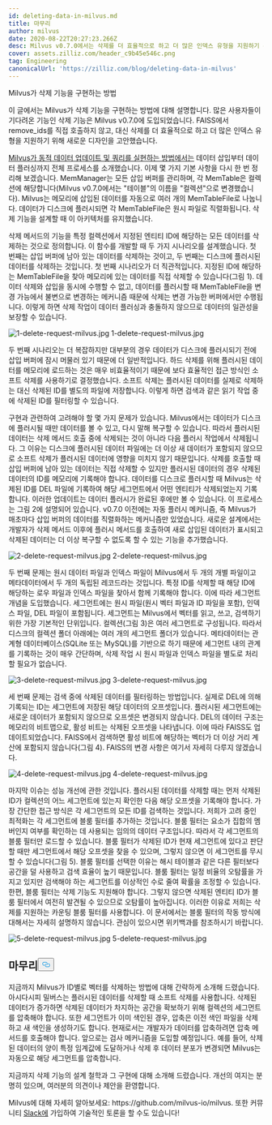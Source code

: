 ```yaml
---
id: deleting-data-in-milvus.md
title: 마무리
author: milvus
date: 2020-08-22T20:27:23.266Z
desc: Milvus v0.7.0에서는 삭제를 더 효율적으로 하고 더 많은 인덱스 유형을 지원하기 위해 완전히 새로운 디자인을 고안했습니다.
cover: assets.zilliz.com/header_c9b45e546c.png
tag: Engineering
canonicalUrl: 'https://zilliz.com/blog/deleting-data-in-milvus'
---
```

<custom-h1>Milvus가 삭제 기능을 구현하는 방법</custom-h1><p>이 글에서는 Milvus가 삭제 기능을 구현하는 방법에 대해 설명합니다. 많은 사용자들이 기다려온 기능인 삭제 기능은 Milvus v0.7.0에 도입되었습니다. FAISS에서 remove_ids를 직접 호출하지 않고, 대신 삭제를 더 효율적으로 하고 더 많은 인덱스 유형을 지원하기 위해 새로운 디자인을 고안했습니다.</p>
<p><a href="https://medium.com/unstructured-data-service/how-milvus-implements-dynamic-data-update-and-query-d15e04a85e7d?source=friends_link&amp;sk=cc38bee61bc194f30324ed17e86886f3">Milvus가 동적 데이터 업데이트 및 쿼리를 실현하는 방법에서는</a> 데이터 삽입부터 데이터 플러싱까지 전체 프로세스를 소개했습니다. 이제 몇 가지 기본 사항을 다시 한 번 정리해 보겠습니다. MemManager는 모든 삽입 버퍼를 관리하며, 각 MemTable은 컬렉션에 해당합니다(Milvus v0.7.0에서는 "테이블"의 이름을 "컬렉션"으로 변경했습니다). Milvus는 메모리에 삽입된 데이터를 자동으로 여러 개의 MemTableFile로 나눕니다. 데이터가 디스크에 플러시되면 각 MemTableFile은 원시 파일로 직렬화됩니다. 삭제 기능을 설계할 때 이 아키텍처를 유지했습니다.</p>
<p>삭제 메서드의 기능을 특정 컬렉션에서 지정된 엔티티 ID에 해당하는 모든 데이터를 삭제하는 것으로 정의합니다. 이 함수를 개발할 때 두 가지 시나리오를 설계했습니다. 첫 번째는 삽입 버퍼에 남아 있는 데이터를 삭제하는 것이고, 두 번째는 디스크에 플러시된 데이터를 삭제하는 것입니다. 첫 번째 시나리오가 더 직관적입니다. 지정된 ID에 해당하는 MemTableFile을 찾아 메모리에 있는 데이터를 직접 삭제할 수 있습니다(그림 1). 데이터 삭제와 삽입을 동시에 수행할 수 없고, 데이터를 플러시할 때 MemTableFile을 변경 가능에서 불변으로 변경하는 메커니즘 때문에 삭제는 변경 가능한 버퍼에서만 수행됩니다. 이렇게 하면 삭제 작업이 데이터 플러싱과 충돌하지 않으므로 데이터의 일관성을 보장할 수 있습니다.</p>
<p>
  
   <span class="img-wrapper"> <img translate="no" src="https://assets.zilliz.com/1_delete_request_milvus_fa1e7941da.jpg" alt="1-delete-request-milvus.jpg" class="doc-image" id="1-delete-request-milvus.jpg" />
   </span> <span class="img-wrapper"> <span>1-delete-request-milvus.jpg</span> </span></p>
<p>두 번째 시나리오는 더 복잡하지만 대부분의 경우 데이터가 디스크에 플러시되기 전에 삽입 버퍼에 잠시 머물러 있기 때문에 더 일반적입니다. 하드 삭제를 위해 플러시된 데이터를 메모리에 로드하는 것은 매우 비효율적이기 때문에 보다 효율적인 접근 방식인 소프트 삭제를 사용하기로 결정했습니다. 소프트 삭제는 플러시된 데이터를 실제로 삭제하는 대신 삭제된 ID를 별도의 파일에 저장합니다. 이렇게 하면 검색과 같은 읽기 작업 중에 삭제된 ID를 필터링할 수 있습니다.</p>
<p>구현과 관련하여 고려해야 할 몇 가지 문제가 있습니다. Milvus에서는 데이터가 디스크에 플러시될 때만 데이터를 볼 수 있고, 다시 말해 복구할 수 있습니다. 따라서 플러시된 데이터는 삭제 메서드 호출 중에 삭제되는 것이 아니라 다음 플러시 작업에서 삭제됩니다. 그 이유는 디스크에 플러시된 데이터 파일에는 더 이상 새 데이터가 포함되지 않으므로 소프트 삭제가 플러시된 데이터에 영향을 미치지 않기 때문입니다. 삭제를 호출할 때 삽입 버퍼에 남아 있는 데이터는 직접 삭제할 수 있지만 플러시된 데이터의 경우 삭제된 데이터의 ID를 메모리에 기록해야 합니다. 데이터를 디스크로 플러시할 때 Milvus는 삭제된 ID를 DEL 파일에 기록하여 해당 세그먼트에서 어떤 엔티티가 삭제되었는지 기록합니다. 이러한 업데이트는 데이터 플러시가 완료된 후에만 볼 수 있습니다. 이 프로세스는 그림 2에 설명되어 있습니다. v0.7.0 이전에는 자동 플러시 메커니즘, 즉 Milvus가 매초마다 삽입 버퍼의 데이터를 직렬화하는 메커니즘만 있었습니다. 새로운 설계에서는 개발자가 삭제 메서드 이후에 플러시 메서드를 호출하여 새로 삽입된 데이터가 표시되고 삭제된 데이터는 더 이상 복구할 수 없도록 할 수 있는 기능을 추가했습니다.</p>
<p>
  
   <span class="img-wrapper"> <img translate="no" src="https://assets.zilliz.com/2_delete_request_milvus_c7fc97ef07.jpg" alt="2-delete-request-milvus.jpg" class="doc-image" id="2-delete-request-milvus.jpg" />
   </span> <span class="img-wrapper"> <span>2-delete-request-milvus.jpg</span> </span></p>
<p>두 번째 문제는 원시 데이터 파일과 인덱스 파일이 Milvus에서 두 개의 개별 파일이고 메타데이터에서 두 개의 독립된 레코드라는 것입니다. 특정 ID를 삭제할 때 해당 ID에 해당하는 로우 파일과 인덱스 파일을 찾아서 함께 기록해야 합니다. 이에 따라 세그먼트 개념을 도입했습니다. 세그먼트에는 원시 파일(원시 벡터 파일과 ID 파일을 포함), 인덱스 파일, DEL 파일이 포함됩니다. 세그먼트는 Milvus에서 벡터를 읽고, 쓰고, 검색하기 위한 가장 기본적인 단위입니다. 컬렉션(그림 3)은 여러 세그먼트로 구성됩니다. 따라서 디스크의 컬렉션 폴더 아래에는 여러 개의 세그먼트 폴더가 있습니다. 메타데이터는 관계형 데이터베이스(SQLite 또는 MySQL)를 기반으로 하기 때문에 세그먼트 내의 관계를 기록하는 것이 매우 간단하며, 삭제 작업 시 원시 파일과 인덱스 파일을 별도로 처리할 필요가 없습니다.</p>
<p>
  
   <span class="img-wrapper"> <img translate="no" src="https://assets.zilliz.com/3_delete_request_milvus_ee40340279.jpg" alt="3-delete-request-milvus.jpg" class="doc-image" id="3-delete-request-milvus.jpg" />
   </span> <span class="img-wrapper"> <span>3-delete-request-milvus.jpg</span> </span></p>
<p>세 번째 문제는 검색 중에 삭제된 데이터를 필터링하는 방법입니다. 실제로 DEL에 의해 기록되는 ID는 세그먼트에 저장된 해당 데이터의 오프셋입니다. 플러시된 세그먼트에는 새로운 데이터가 포함되지 않으므로 오프셋은 변경되지 않습니다. DEL의 데이터 구조는 메모리의 비트맵으로, 활성 비트는 삭제된 오프셋을 나타냅니다. 이에 따라 FAISS도 업데이트되었습니다. FAISS에서 검색하면 활성 비트에 해당하는 벡터가 더 이상 거리 계산에 포함되지 않습니다(그림 4). FAISS의 변경 사항은 여기서 자세히 다루지 않겠습니다.</p>
<p>
  
   <span class="img-wrapper"> <img translate="no" src="https://assets.zilliz.com/4_delete_request_milvus_f5a29e25df.jpg" alt="4-delete-request-milvus.jpg" class="doc-image" id="4-delete-request-milvus.jpg" />
   </span> <span class="img-wrapper"> <span>4-delete-request-milvus.jpg</span> </span></p>
<p>마지막 이슈는 성능 개선에 관한 것입니다. 플러시된 데이터를 삭제할 때는 먼저 삭제된 ID가 컬렉션의 어느 세그먼트에 있는지 확인한 다음 해당 오프셋을 기록해야 합니다. 가장 간단한 접근 방식은 각 세그먼트의 모든 ID를 검색하는 것입니다. 저희가 고려 중인 최적화는 각 세그먼트에 블룸 필터를 추가하는 것입니다. 블룸 필터는 요소가 집합의 멤버인지 여부를 확인하는 데 사용되는 임의의 데이터 구조입니다. 따라서 각 세그먼트의 블룸 필터만 로드할 수 있습니다. 블룸 필터가 삭제된 ID가 현재 세그먼트에 있다고 판단할 때만 세그먼트에서 해당 오프셋을 찾을 수 있으며, 그렇지 않으면 이 세그먼트를 무시할 수 있습니다(그림 5). 블룸 필터를 선택한 이유는 해시 테이블과 같은 다른 필터보다 공간을 덜 사용하고 검색 효율이 높기 때문입니다. 블룸 필터는 일정 비율의 오탐률을 가지고 있지만 검색해야 하는 세그먼트를 이상적인 수로 줄여 확률을 조정할 수 있습니다. 한편, 블룸 필터는 삭제 기능도 지원해야 합니다. 그렇지 않으면 삭제된 엔티티 ID가 블룸 필터에서 여전히 발견될 수 있으므로 오탐률이 높아집니다. 이러한 이유로 저희는 삭제를 지원하는 카운팅 블룸 필터를 사용합니다. 이 문서에서는 블룸 필터의 작동 방식에 대해서는 자세히 설명하지 않습니다. 관심이 있으시면 위키백과를 참조하시기 바랍니다.</p>
<p>
  
   <span class="img-wrapper"> <img translate="no" src="https://assets.zilliz.com/5_delete_request_milvus_bd26633b55.jpg" alt="5-delete-request-milvus.jpg" class="doc-image" id="5-delete-request-milvus.jpg" />
   </span> <span class="img-wrapper"> <span>5-delete-request-milvus.jpg</span> </span></p>
<h2 id="Wrapping-up" class="common-anchor-header">마무리<button data-href="#Wrapping-up" class="anchor-icon" translate="no">
      <svg translate="no"
        aria-hidden="true"
        focusable="false"
        height="20"
        version="1.1"
        viewBox="0 0 16 16"
        width="16"
      >
        <path
          fill="#0092E4"
          fill-rule="evenodd"
          d="M4 9h1v1H4c-1.5 0-3-1.69-3-3.5S2.55 3 4 3h4c1.45 0 3 1.69 3 3.5 0 1.41-.91 2.72-2 3.25V8.59c.58-.45 1-1.27 1-2.09C10 5.22 8.98 4 8 4H4c-.98 0-2 1.22-2 2.5S3 9 4 9zm9-3h-1v1h1c1 0 2 1.22 2 2.5S13.98 12 13 12H9c-.98 0-2-1.22-2-2.5 0-.83.42-1.64 1-2.09V6.25c-1.09.53-2 1.84-2 3.25C6 11.31 7.55 13 9 13h4c1.45 0 3-1.69 3-3.5S14.5 6 13 6z"
        ></path>
      </svg>
    </button></h2><p>지금까지 Milvus가 ID별로 벡터를 삭제하는 방법에 대해 간략하게 소개해 드렸습니다. 아시다시피 밀버스는 플러시된 데이터를 삭제할 때 소프트 삭제를 사용합니다. 삭제된 데이터가 증가하면 삭제된 데이터가 차지하는 공간을 확보하기 위해 컬렉션의 세그먼트를 압축해야 합니다. 또한 세그먼트가 이미 색인된 경우, 압축은 이전 색인 파일을 삭제하고 새 색인을 생성하기도 합니다. 현재로서는 개발자가 데이터를 압축하려면 압축 메서드를 호출해야 합니다. 앞으로는 검사 메커니즘을 도입할 예정입니다. 예를 들어, 삭제된 데이터의 양이 특정 임계값에 도달하거나 삭제 후 데이터 분포가 변경되면 Milvus는 자동으로 해당 세그먼트를 압축합니다.</p>
<p>지금까지 삭제 기능의 설계 철학과 그 구현에 대해 소개해 드렸습니다. 개선의 여지는 분명히 있으며, 여러분의 의견이나 제안을 환영합니다.</p>
<p>Milvus에 대해 자세히 알아보세요: https://github.com/milvus-io/milvus. 또한 커뮤니티 <a href="https://milvusio.slack.com/join/shared_invite/zt-e0u4qu3k-bI2GDNys3ZqX1YCJ9OM~GQ#/">Slack에</a> 가입하여 기술적인 토론을 할 수도 있습니다!</p>
